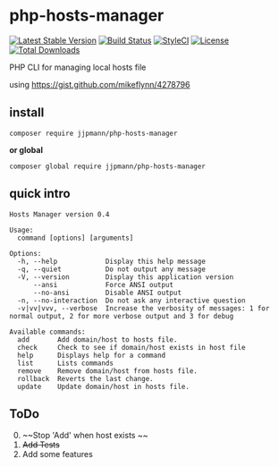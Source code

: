 # php-hosts-manager

[![Latest Stable Version](https://poser.pugx.org/jjpmann/php-hosts-manager/v/stable)](https://packagist.org/packages/jjpmann/php-hosts-manager) 
[![Build Status](https://travis-ci.org/jjpmann/php-hosts-manager.svg?branch=master)](https://travis-ci.org/jjpmann/php-hosts-manager)
[![StyleCI](https://styleci.io/repos/40988670/shield)](https://styleci.io/repos/40988670)
[![License](https://poser.pugx.org/jjpmann/php-hosts-manager/license)](https://packagist.org/packages/jjpmann/php-hosts-manager)
[![Total Downloads](https://poser.pugx.org/jjpmann/php-hosts-manager/downloads)](https://packagist.org/packages/jjpmann/php-hosts-manager) 

PHP CLI for managing local hosts file

using https://gist.github.com/mikeflynn/4278796


## install

    composer require jjpmann/php-hosts-manager

__or global__
    
    composer global require jjpmann/php-hosts-manager

## quick intro

    Hosts Manager version 0.4

    Usage:
      command [options] [arguments]

    Options:
      -h, --help            Display this help message
      -q, --quiet           Do not output any message
      -V, --version         Display this application version
          --ansi            Force ANSI output
          --no-ansi         Disable ANSI output
      -n, --no-interaction  Do not ask any interactive question
      -v|vv|vvv, --verbose  Increase the verbosity of messages: 1 for normal output, 2 for more verbose output and 3 for debug

    Available commands:
      add       Add domain/host to hosts file.
      check     Check to see if domain/host exists in host file
      help      Displays help for a command
      list      Lists commands
      remove    Remove domain/host from hosts file.
      rollback  Reverts the last change.
      update    Update domain/host in hosts file.

## ToDo

0. ~~Stop 'Add' when host exists ~~
0. ~~Add Tests~~
0. Add some features

